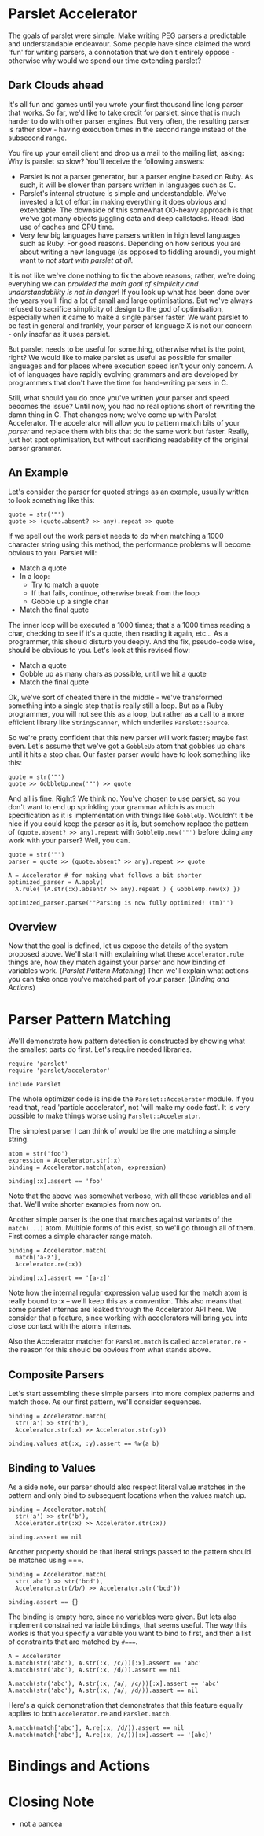 
# Parslet Accelerator

The goals of parslet were simple: Make writing PEG parsers a predictable and understandable endeavour. Some people have since claimed the word 'fun' for writing parsers, a connotation that we don't entirely oppose - otherwise why would we spend our time extending parslet?

## Dark Clouds ahead

It's all fun and games until you wrote your first thousand line long parser that works. So far, we'd like to take credit for parslet, since that is much harder to do with other parser engines. But very often, the resulting parser is rather slow - having execution times in the second range instead of the subsecond range. 

You fire up your email client and drop us a mail to the mailing list, asking: Why is parslet so slow? You'll receive the following answers: 

* Parslet is not a parser generator, but a parser engine based on Ruby. As such, it will be slower than parsers written in languages such as C. 
* Parslet's internal structure is simple and understandable. We've invested a lot of effort in making everything it does obvious and extendable. The downside of this somewhat OO-heavy approach is that we've got many objects juggling data and deep callstacks. Read: Bad use of caches and CPU time. 
* Very few big languages have parsers written in high level languages such as Ruby. For good reasons. Depending on how serious you are about writing a new language (as opposed to fiddling around), you might want to _not start with parslet at all._

It is not like we've done nothing to fix the above reasons; rather, we're doing everyhing we can *provided the main goal of simplicity and understandability is not in danger*! If you look up what has been done over the years you'll find a lot of small and large optimisations. But we've always refused to sacrifice simplicity of design to the god of optimisation, especially when it came to make a single parser faster. We want parslet to be fast in general and frankly, your parser of language X is not our concern - only insofar as it uses parslet.

But parslet needs to be useful for something, otherwise what is the point, right? We would like to make parslet as useful as possible for smaller languages and for places where execution speed isn't your only concern. A lot of languages have rapidly evolving grammars and are developed by programmers that don't have the time for hand-writing parsers in C. 

Still, what should you do once you've written your parser and speed becomes the issue? Until now, you had no real options short of rewriting the damn thing in C. That changes now; we've come up with Parslet Accelerator. The accelerator will allow you to pattern match bits of your _parser_ and replace them with bits that do the same work but faster. Really, just hot spot optimisation, but without sacrificing readability of the original parser grammar. 

## An Example

Let's consider the parser for quoted strings as an example, usually written to look something like this: 

    quote = str('"')
    quote >> (quote.absent? >> any).repeat >> quote
    
If we spell out the work parslet needs to do when matching a 1000 character string using this method, the performance problems will become obvious to you. Parslet will: 

* Match a quote
* In a loop: 
  * Try to match a quote
  * If that fails, continue, otherwise break from the loop
  * Gobble up a single char
* Match the final quote

The inner loop will be executed a 1000 times; that's a 1000 times reading a char, checking to see if it's a quote, then reading it again, etc... As a programmer, this should disturb you deeply. And the fix, pseudo-code wise, should be obvious to you. Let's look at this revised flow: 

* Match a quote
* Gobble up as many chars as possible, until we hit a quote
* Match the final quote

Ok, we've sort of cheated there in the middle - we've transformed something into a single step that is really still a loop. But as a Ruby programmer, you will not see this as a loop, but rather as a call to a more efficient library like `StringScanner`, which underlies `Parslet::Source`.

So we're pretty confident that this new parser will work faster; maybe fast even. Let's assume that we've got a `GobbleUp` atom that gobbles up chars until it hits a stop char. Our faster parser would have to look something like this: 

    quote = str('"')
    quote >> GobbleUp.new('"') >> quote
    
And all is fine. Right? We think no. You've chosen to use parslet, so you don't want to end up sprinkling your grammar which is as much specification as it is implementation with things like `GobbleUp`. Wouldn't it be nice if you could keep the parser as it is, but somehow replace the pattern of `(quote.absent? >> any).repeat` with `GobbleUp.new('"')` before doing any work with your parser? Well, you can.

    quote = str('"')
    parser = quote >> (quote.absent? >> any).repeat >> quote
    
    A = Accelerator # for making what follows a bit shorter
    optimized_parser = A.apply(
      A.rule( (A.str(:x).absent? >> any).repeat ) { GobbleUp.new(x) })
    
    optimized_parser.parse('"Parsing is now fully optimized! (tm)"')

## Overview

Now that the goal is defined, let us expose the details of the system proposed above. We'll start with explaining what these `Accelerator.rule` things are, how they match against your parser and how binding of variables work. (*Parslet Pattern Matching*) Then we'll explain what actions you can take once you've matched part of your parser. (*Binding and Actions*)

# Parser Pattern Matching

We'll demonstrate how pattern detection is constructed by showing what the smallest parts do first. Let's require needed libraries.

    require 'parslet'
    require 'parslet/accelerator'
    
    include Parslet
    
The whole optimizer code is inside the `Parslet::Accelerator` module. If you read that, read 'particle accelerator', not 'will make my code fast'. It is very possible to make things worse using `Parslet::Accelerator`. 
    
The simplest parser I can think of would be the one matching a simple string.

    atom = str('foo')
    expression = Accelerator.str(:x)
    binding = Accelerator.match(atom, expression)

    binding[:x].assert == 'foo'
    
Note that the above was somewhat verbose, with all these variables and all that. We'll write shorter examples from now on. 

Another simple parser is the one that matches against variants of the `match(...)` atom. Multiple forms of this exist, so we'll go through all of them. First comes a simple character range match.

    binding = Accelerator.match(
      match['a-z'],
      Accelerator.re(:x))
      
    binding[:x].assert == '[a-z]'

Note how the internal regular expression value used for the match atom is really bound to :x – we'll keep this as a convention. This also means that some parslet internas are leaked through the Accelerator API here. We consider that a feature, since working with accelerators will bring you into close contact with the atoms internas.

Also the Accelerator matcher for `Parslet.match` is called `Accelerator.re` - the reason for this should be obvious from what stands above. 

## Composite Parsers

Let's start assembling these simple parsers into more complex patterns and match those. As our first pattern, we'll consider sequences.

    binding = Accelerator.match(
      str('a') >> str('b'), 
      Accelerator.str(:x) >> Accelerator.str(:y))
      
    binding.values_at(:x, :y).assert == %w(a b)


## Binding to Values

As a side note, our parser should also respect literal value matches in the pattern and only bind to subsequent locations when the values match up. 

    binding = Accelerator.match(
      str('a') >> str('b'), 
      Accelerator.str(:x) >> Accelerator.str(:x))
  
    binding.assert == nil
    
Another property should be that literal strings passed to the pattern should be matched using ===. 

    binding = Accelerator.match(
      str('abc') >> str('bcd'), 
      Accelerator.str(/b/) >> Accelerator.str('bcd'))
  
    binding.assert == {}

The binding is empty here, since no variables were given. But lets also implement constrained variable bindings, that seems useful. The way this works is that you specify a variable you want to bind to first, and then a list of constraints that are matched by `#===`.

    A = Accelerator
    A.match(str('abc'), A.str(:x, /c/))[:x].assert == 'abc'
    A.match(str('abc'), A.str(:x, /d/)).assert == nil
   
    A.match(str('abc'), A.str(:x, /a/, /c/))[:x].assert == 'abc'
    A.match(str('abc'), A.str(:x, /a/, /d/)).assert == nil
    
Here's a quick demonstration that demonstrates that this feature equally applies to both `Accelerator.re` and `Parslet.match`. 

    A.match(match['abc'], A.re(:x, /d/)).assert == nil
    A.match(match['abc'], A.re(:x, /c/))[:x].assert == '[abc]'
   
# Bindings and Actions
   
# Closing Note

* not a pancea
